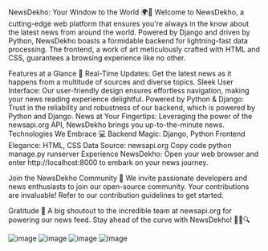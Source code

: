 NewsDekho: Your Window to the World 🌍📰
Welcome to NewsDekho, a cutting-edge web platform that ensures you're always in the know about the latest news from around the world. Powered by Django and driven by Python, NewsDekho boasts a formidable backend for lightning-fast data processing. The frontend, a work of art meticulously crafted with HTML and CSS, guarantees a browsing experience like no other.

Features at a Glance 🚀
Real-Time Updates: Get the latest news as it happens from a multitude of sources and diverse topics.
Sleek User Interface: Our user-friendly design ensures effortless navigation, making your news reading experience delightful.
Powered by Python & Django: Trust in the reliability and robustness of our backend, which is powered by Python and Django.
News at Your Fingertips: Leveraging the power of the newsapi.org API, NewsDekho brings you up-to-the-minute news.
Technologies We Embrace 💻
Backend Magic: Django, Python
Frontend Elegance: HTML, CSS
Data Source: newsapi.org
Copy code
python manage.py runserver
Experience NewsDekho: Open your web browser and enter http://localhost:8000 to embark on your news journey.

Join the NewsDekho Community 🌟
We invite passionate developers and news enthusiasts to join our open-source community. Your contributions are invaluable! Refer to our contribution guidelines to get started.

Gratitude 🙏
A big shoutout to the incredible team at newsapi.org for powering our news feed.
Stay ahead of the curve with NewsDekho! 🌟📰🔍

![image](https://github.com/SURBHI0402/NewsDekho/assets/81684867/566668d6-4a3d-427b-b1ca-0c307d67aacf)
![image](https://github.com/SURBHI0402/NewsDekho/assets/81684867/6fed5cba-3d50-4aac-ab04-ebd5c4fb67f5)
![image](https://github.com/SURBHI0402/NewsDekho/assets/81684867/cef4a3e2-2d52-4285-ac6d-d8e24a1d3533)
![image](https://github.com/SURBHI0402/NewsDekho/assets/81684867/a7cb4de2-2571-46f4-a180-ae922f2b2983)

